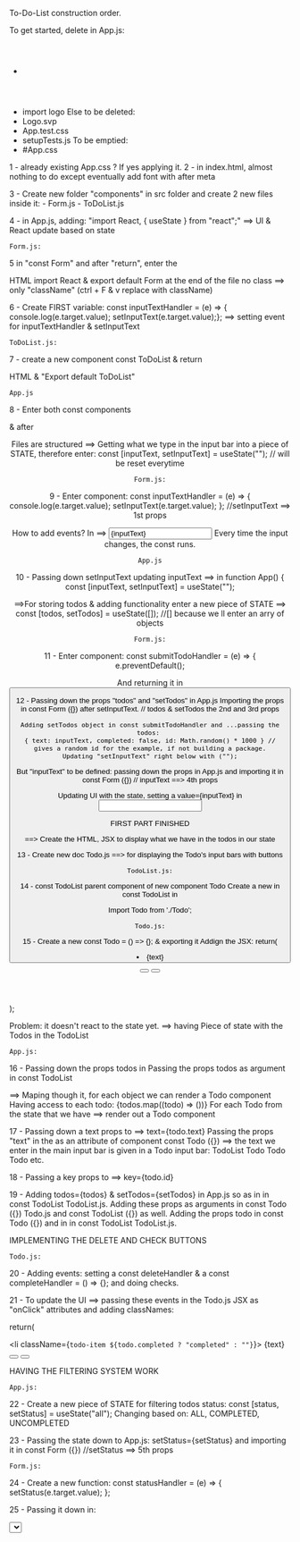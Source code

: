 To-Do-List construction order.

To get started, delete in App.js:
- <header>
- import logo
Else to be deleted:
- Logo.svp
- App.test.css
- setupTests.js
To be emptied:
- #App.css


1 - already existing App.css ? If yes applying it.
2 - in index.html, almost nothing to do except eventually add font with <link></link> after meta

3 - Create new folder "components" in src folder and create 2 new files inside it:
    - Form.js
    - ToDoList.js

4 - in App.js, adding: "import React, { useState } from "react";"
    ==> UI & React update based on state

    Form.js:

5   in "const Form" and after "return", enter the <form></form> HTML
    import React & export default Form at the end of the file
    no class ==> only "className" (ctrl + F & v replace with className)

6 - Create FIRST variable:
    const inputTextHandler = (e) => {
    console.log(e.target.value);
    setInputText(e.target.value);}; ==> setting event for inputTextHandler & setInputText

    ToDoList.js:

7 - create a new component const ToDoList & return <div> HTML & "Export default ToDoList"

    App.js

8 - Enter both const components <Form /> & <TodoList /> after <header>

Files are structured
==> Getting what we type in the input bar into a piece of STATE, therefore enter: 
const [inputText, setInputText] = useState(""); // will be reset everytime

    Form.js:

9 - Enter component:      const inputTextHandler = (e) => {
                          console.log(e.target.value);
                          setInputText(e.target.value);
                          }; //setInputText ==> 1st props

How to add events? In <form> ==> <input value={inputText} onChange={inputTextHandler} type="text" className="todo-input" />
Every time the input changes, the const runs.

    App.js

10 - Passing down setInputText updating inputText ==>   in function App() {
                                                        const [inputText, setInputText] = useState("");
                                                        <Form setInputText={setInputText} />

==>For storing todos & adding functionality enter a new piece of STATE ==>    const [todos, setTodos] = useState([]); 
//[] because we ll enter an arry of objects

    Form.js:

11 - Enter component:     const submitTodoHandler = (e) => {
                          e.preventDefault();

And returning it in <form><button onClick={submitTodoHandler} className="todo-button" type="submit">

12 - Passing down the props "todos" and "setTodos" in <Form todos={todos} setTodos={setTodos} /> App.js
    Importing the props in const Form ({}) after setInputText. // todos & setTodos the 2nd and 3rd props

    Adding setTodos object in const submitTodoHandler and ...passing the todos: 
    { text: inputText, completed: false, id: Math.random() * 1000 } // gives a random id for the example, if not building a package.
    Updating "setInputText" right below with ("");

But "inputText" to be defined: passing down the props in <Form inputText={inputText} /> App.js and importing it in const Form ({})
// inputText ==> 4th props

Updating UI with the state, setting a value={inputText} in <form><input>


FIRST PART FINISHED


==> Create the HTML, JSX to display what we have in the todos in our state


13 - Create new doc Todo.js ==> for displaying the Todo's input bars with buttons

    TodoList.js:

14 - const TodoList parent component of new component Todo
     Create a new <Todo /> in const TodoList in <ul></ul>
     Import Todo from './Todo';

    Todo.js:

15 - Create a new const Todo = () => {}; & exporting it
     Addign the JSX: 
     return(
        <div className="todo">
            <li className="todo-item">{text}</li>
            <button className="complete-btn">
                <i className="fas fa-check"></i>
                </button>
            <button className="trash-btn">
                <i className="fas fa-trash"></i>
                </button>
        </div>
        );
    
Problem: it doesn't react to the state yet.
==> having Piece of state with the Todos in the TodoList

    App.js:

16 - Passing down the props todos in <TodoList todos={todos} />
     Passing the props todos as argument in const TodoList

==> Maping though it, for each object we can render a Todo component
    Having access to each todo: {todos.map((todo) => ())}
    For each Todo from the state that we have ==> render out a Todo component

17 - Passing down a text props to <Todo /> ==> text={todo.text}
     Passing the props "text" in the as an attribute of component const Todo ({})
     ==> the text we enter in the main input bar is given in a Todo input bar:
     TodoList
     Todo
     Todo
     Todo
     etc.

18 - Passing a key props to <Todo /> ==> key={todo.id} 

19 - Adding todos={todos} & setTodos={setTodos} in <TodoList /> App.js so as in <Todo /> in const TodoList TodoList.js.
     Adding these props as arguments in const Todo ({}) Todo.js and const TodoList ({}) as well.
     Adding the props todo in const Todo ({}) and in <Todo /> in const TodoList TodoList.js.


IMPLEMENTING THE DELETE AND CHECK BUTTONS


    Todo.js:

20 - Adding events: setting a const deleteHandler & a const completeHandler = () => {}; and doing checks.

21 - To update the UI ==> passing these events in the Todo.js JSX as "onClick" attributes and adding classNames:

return(
        <div className="todo">
            <li className={`todo-item ${todo.completed ? "completed" : ""}`}>
                {text}</li>
            <button onClick={completeHandler} className="complete-btn">
                <i className="fas fa-check"></i>
                </button>
            <button onClick={deleteHandler} className="trash-btn">
                <i className="fas fa-trash"></i>
                </button>
        </div>



HAVING THE FILTERING SYSTEM WORK

    App.js:

22 - Create a new piece of STATE for filtering todos status: const [status, setStatus] = useState("all");
     Changing based on: ALL, COMPLETED, UNCOMPLETED

23 - Passing the state down to <Form /> App.js: setStatus={setStatus} and importing it in const Form ({})
    //setStatus ==> 5th props

    Form.js:

24 - Create a new function:     const statusHandler = (e) => {
                                setStatus(e.target.value);
                                };

25 - Passing it down in:        <div className="select">
                                    <select onChange={statusHandler} name="todos" className="filter-todo">
                                    //Event each time an item in the filter is clicked

26 - Saving the state as a props {setStatus} in const Form ({})

    App.js:

27 - Create a new piece of STATE for filter: const [filteredTodos, setFilteredTodos] = useState([]);

28 - Create a new function:     const filterHandler = () => {}
                                Add cases 'completed' 'uncomplited', 'default'

29 - Add {useEffect} after {useState} and create a new function:    useEffect(() => {
                                                                    filterHandler();
                                                                    saveLocalTodos();
                                                                    }, [todos, status]);
==> makes possible to re-run the function by adding a value in []
==> everytime "submit" is called: the function runs
==> Everytime adding a 'Todo' & 'status' changes: it runs
==> UseEffect runs filterHandler function everytime we select one of the filter options & whenever we enter a new item
==> Works in the console but not updated yet in the UI & state
==> We use <Todo /> to render each todo

30 - Passing the state filteredTodos down to <toDoList /> App.js: filteredTodos={filteredTodos} and importing it in const ToDoList ({})
     Mapping it in the component function


PUSHING & SAVING THE TODOS IN LOCAL STORAGE


31 - Create a new function: const saveLocalTodos = () => {}
     // check if localStorage has todos inside
     Adding the function saveLocalTodos(); in the useEffect function

32 - Create a new function: const getLocalTodos = () => {}
     // Copy paste of the 'if' saveLocalTodos function content part but modifying the 'else' part
==> when we save to localTodos, we save and push what we have in our state
==> when we get the localTodos, we have to check if we have stg. If not: empty [], if yes: get it and push it to the state




















     



















